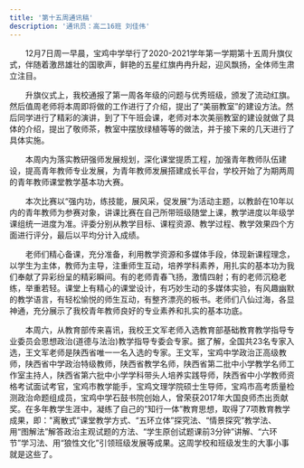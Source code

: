 ```yaml
---
title: '第十五周通讯稿'
description: '通讯员：高二16班 刘佳伟'
---
```


　　12月7日周一早晨，宝鸡中学举行了2020-2021学年第一学期第十五周升旗仪式，伴随着激昂雄壮的国歌声，鲜艳的五星红旗冉冉升起，迎风飘扬，全体师生肃立注目。

　　升旗仪式上，我校通报了第一周各年级的问题与优秀班级，颁发了流动红旗。然后值周老师将本周即将做的工作进行了介绍，提出了“美丽教室”的建设方法。然后同学进行了精彩的演讲，到了下午班会课，老师对本次美丽教室的建设就做了具体的介绍，提出了敬师茶，教室中摆放绿植等等的做法，并于接下来的几天进行了具体实施。

　　本周内为落实教研强师发展规划，深化课堂提质工程，加强青年教师队伍建设，提高青年教师专业发展，为青年教师发展搭建成长平台，学校开始了为期两周的青年教师课堂教学基本功大赛。

　　本次比赛以“强内功，练技能，展风采，促发展”为活动主题，以教龄在10年以内的青年教师为参赛对象，讲课比赛在自己所带班级随堂上课，教学进度以年级学课组统一进度为准。评委分别从教学目标、课程资源、教学过程、教学效果四个方面进行评分，最后以平均分计入成绩。

　　老师们精心备课，充分准备，利用教学资源和多媒体手段，体现新课程理念，以学生为主体，教师为主导，注重师生互动，培养学科素养，用扎实的基本功为我们奉献了异彩纷呈的精彩瞬间。有的老师青春飞扬，激情四射；有的老师沉稳老练，举重若轻。课堂上有精心的课堂设计，有巧妙生动的多媒体实验，有风趣幽默的教学语言，有轻松愉悦的师生互动，有整齐漂亮的板书。老师们八仙过海，各显神通，充分展示了我校青年教师良好的专业素养和扎实的基本功底。

　　本周六，从教育部传来喜讯，我校王文军老师入选教育部基础教育教学指导专业委员会思想政治(道德与法治)教学指导专委会专家。据了解，全国共23名专家入选，王文军老师是陕西省唯一一名入选的专家。王文军，宝鸡中学政治正高级教师，陕西省中学政治特级教师，陕西省教学名师，陕西省第二批中小学教学名师工作室主持人，陕西省第六批中小学学科带头人培养实践导师，陕西省中小学教师资格考试面试考官，宝鸡市教学能手，宝鸡文理学院硕士生导师，宝鸡市高考质量检测政治命题组成员，宝鸡中学石鼓书院创始人，曾荣获2017年大国良师杰出贡献奖。在多年教学生涯中，凝练了自己的”知行一体”教育思想，取得了7项教育教学成果，即："离散式”课堂教学方式、“五环立体”探究法、“情景探究”教学法、用“图解法”解答政治主观试题的方法、“学生原创试题课前3分钟”讲解、“六环节”学习法、用“狼性文化”引领班级发展等成果。这周学校和班级发生的大事小事就是这些了。
